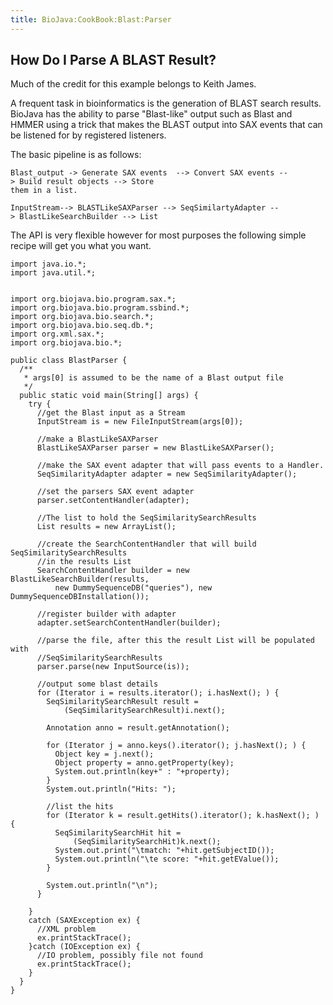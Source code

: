 ```yaml
---
title: BioJava:CookBook:Blast:Parser
---
```


How Do I Parse A BLAST Result?
------------------------------

Much of the credit for this example belongs to Keith James.

A frequent task in bioinformatics is the generation of BLAST search
results. BioJava has the ability to parse "Blast-like" output such as
Blast and HMMER using a trick that makes the BLAST output into SAX
events that can be listened for by registered listeners.

The basic pipeline is as follows:

`Blast_output -> Generate SAX events  --> Convert SAX events --> Build result objects --> Store `  
`them in a list.`

`InputStream--> BLASTLikeSAXParser --> SeqSimilartyAdapter --> BlastLikeSearchBuilder --> List`

The API is very flexible however for most purposes the following simple
recipe will get you what you want.

    import java.io.*;
    import java.util.*;


    import org.biojava.bio.program.sax.*;
    import org.biojava.bio.program.ssbind.*;
    import org.biojava.bio.search.*;
    import org.biojava.bio.seq.db.*;
    import org.xml.sax.*;
    import org.biojava.bio.*;

    public class BlastParser {
      /**
       * args[0] is assumed to be the name of a Blast output file
       */
      public static void main(String[] args) {
        try {
          //get the Blast input as a Stream
          InputStream is = new FileInputStream(args[0]);

          //make a BlastLikeSAXParser
          BlastLikeSAXParser parser = new BlastLikeSAXParser();

          //make the SAX event adapter that will pass events to a Handler.
          SeqSimilarityAdapter adapter = new SeqSimilarityAdapter();

          //set the parsers SAX event adapter
          parser.setContentHandler(adapter);

          //The list to hold the SeqSimilaritySearchResults
          List results = new ArrayList();

          //create the SearchContentHandler that will build SeqSimilaritySearchResults
          //in the results List
          SearchContentHandler builder = new BlastLikeSearchBuilder(results,
              new DummySequenceDB("queries"), new DummySequenceDBInstallation());

          //register builder with adapter
          adapter.setSearchContentHandler(builder);

          //parse the file, after this the result List will be populated with
          //SeqSimilaritySearchResults
          parser.parse(new InputSource(is));

          //output some blast details
          for (Iterator i = results.iterator(); i.hasNext(); ) {
            SeqSimilaritySearchResult result =
                (SeqSimilaritySearchResult)i.next();

            Annotation anno = result.getAnnotation();

            for (Iterator j = anno.keys().iterator(); j.hasNext(); ) {
              Object key = j.next();
              Object property = anno.getProperty(key);
              System.out.println(key+" : "+property);
            }
            System.out.println("Hits: ");

            //list the hits
            for (Iterator k = result.getHits().iterator(); k.hasNext(); ) {
              SeqSimilaritySearchHit hit =
                  (SeqSimilaritySearchHit)k.next();
              System.out.print("\tmatch: "+hit.getSubjectID());
              System.out.println("\te score: "+hit.getEValue());
            }

            System.out.println("\n");
          }

        }
        catch (SAXException ex) {
          //XML problem
          ex.printStackTrace();
        }catch (IOException ex) {
          //IO problem, possibly file not found
          ex.printStackTrace();
        }
      }
    }
